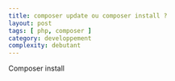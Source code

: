 ```yaml
---
title: composer update ou composer install ?
layout: post
tags: [ php, composer ]
category: developpement
complexity: debutant
---
```


Composer install
